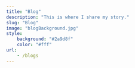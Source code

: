 ```yaml
---
title: "Blog"
description: "This is where I share my story."
slug: "Blog"
image: "blogBackground.jpg"
style:
    background: "#2a9d8f"
    color: "#fff"
url:
    - /blogs
---
```

